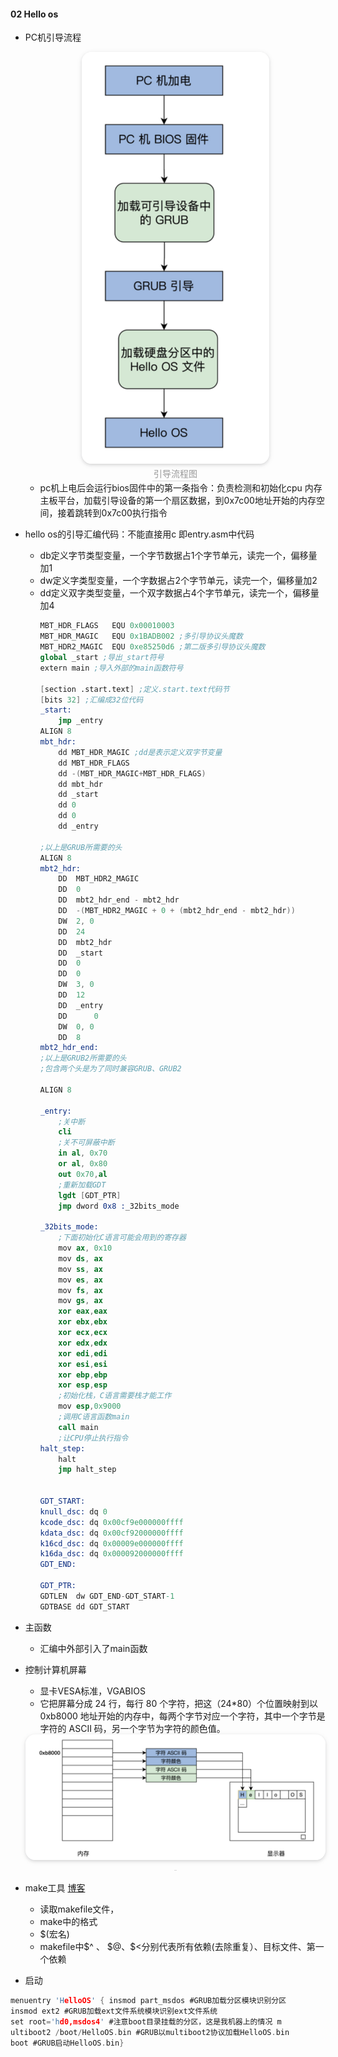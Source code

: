 
####  02 Hello os

- PC机引导流程
  <center>
      <img style="border-radius: 1.125em;
      box-shadow: 0 2px 4px 0 rgba(34,36,38,.12),0 2px 10px 0 rgba(34,36,38,.08);"
      src=img/2021-05-12-12-22-33.png
  width=300px>
      <br>
      <div style="color:orange; border-bottom: 1px solid #d9d9d9;
      display: inline-block;
      color: #999;
      padding: 2px;">引导流程图</div>
  </center>
  
    - pc机上电后会运行bios固件中的第一条指令：负责检测和初始化cpu 内存 主板平台，加载引导设备的第一个扇区数据，到0x7c00地址开始的内存空间，接着跳转到0x7c00执行指令
- hello os的引导汇编代码：不能直接用c 即entry.asm中代码
  - db定义字节类型变量，一个字节数据占1个字节单元，读完一个，偏移量加1
  - dw定义字类型变量，一个字数据占2个字节单元，读完一个，偏移量加2
  - dd定义双字类型变量，一个双字数据占4个字节单元，读完一个，偏移量加4
    ```s
    MBT_HDR_FLAGS	EQU 0x00010003
    MBT_HDR_MAGIC	EQU 0x1BADB002 ;多引导协议头魔数
    MBT_HDR2_MAGIC	EQU 0xe85250d6 ;第二版多引导协议头魔数
    global _start ;导出_start符号
    extern main ;导入外部的main函数符号

    [section .start.text] ;定义.start.text代码节
    [bits 32] ;汇编成32位代码
    _start:
        jmp _entry
    ALIGN 8
    mbt_hdr:
        dd MBT_HDR_MAGIC ;dd是表示定义双字节变量
        dd MBT_HDR_FLAGS
        dd -(MBT_HDR_MAGIC+MBT_HDR_FLAGS)
        dd mbt_hdr
        dd _start
        dd 0
        dd 0
        dd _entry

    ;以上是GRUB所需要的头
    ALIGN 8
    mbt2_hdr:
        DD	MBT_HDR2_MAGIC
        DD	0
        DD	mbt2_hdr_end - mbt2_hdr
        DD	-(MBT_HDR2_MAGIC + 0 + (mbt2_hdr_end - mbt2_hdr))
        DW	2, 0
        DD	24
        DD	mbt2_hdr
        DD	_start
        DD	0
        DD	0
        DW	3, 0
        DD	12
        DD	_entry
        DD      0
        DW	0, 0
        DD	8
    mbt2_hdr_end:
    ;以上是GRUB2所需要的头
    ;包含两个头是为了同时兼容GRUB、GRUB2

    ALIGN 8

    _entry:
        ;关中断
        cli
        ;关不可屏蔽中断
        in al, 0x70
        or al, 0x80
        out 0x70,al
        ;重新加载GDT
        lgdt [GDT_PTR]
        jmp dword 0x8 :_32bits_mode

    _32bits_mode:
        ;下面初始化C语言可能会用到的寄存器
        mov ax, 0x10
        mov ds, ax
        mov ss, ax
        mov es, ax
        mov fs, ax
        mov gs, ax
        xor eax,eax
        xor ebx,ebx
        xor ecx,ecx
        xor edx,edx
        xor edi,edi
        xor esi,esi
        xor ebp,ebp
        xor esp,esp
        ;初始化栈，C语言需要栈才能工作
        mov esp,0x9000
        ;调用C语言函数main
        call main
        ;让CPU停止执行指令
    halt_step:
        halt
        jmp halt_step


    GDT_START:
    knull_dsc: dq 0
    kcode_dsc: dq 0x00cf9e000000ffff
    kdata_dsc: dq 0x00cf92000000ffff
    k16cd_dsc: dq 0x00009e000000ffff
    k16da_dsc: dq 0x000092000000ffff
    GDT_END:

    GDT_PTR:
    GDTLEN	dw GDT_END-GDT_START-1
    GDTBASE	dd GDT_START
    ```
- 主函数
  - 汇编中外部引入了main函数

- 控制计算机屏幕 
  - 显卡VESA标准，VGABIOS
  - 它把屏幕分成 24 行，每行 80 个字符，把这（24*80）个位置映射到以 0xb8000 地址开始的内存中，每两个字节对应一个字符，其中一个字节是字符的 ASCII 码，另一个字节为字符的颜色值。
  <center>
      <img style="border-radius: 1.125em;
      box-shadow: 0 2px 4px 0 rgba(34,36,38,.12),0 2px 10px 0 rgba(34,36,38,.08);"
      src=img/2021-05-14-22-00-01.png
  width=500px>
      <br>
      <div style="color:orange; border-bottom: 1px solid #d9d9d9;
      display: inline-block;
      color: #999;
      padding: 2px;"></div>
  </center>
  
- make工具 [博客]([https://link](https://blog.csdn.net/u013774102/article/details/79043559?utm_medium=distribute.pc_relevant.none-task-blog-baidujs_title-0&spm=1001.2101.3001.4242))
  - 读取makefile文件，
  - make中的格式
  - $(宏名)
  - makefile中\$^ 、 \$@、\$<分别代表所有依赖(去除重复）、目标文件、第一个依赖



- 启动
```c
menuentry 'HelloOS' { insmod part_msdos #GRUB加载分区模块识别分区 
insmod ext2 #GRUB加载ext文件系统模块识别ext文件系统 
set root='hd0,msdos4' #注意boot目录挂载的分区，这是我机器上的情况 m
ultiboot2 /boot/HelloOS.bin #GRUB以multiboot2协议加载HelloOS.bin 
boot #GRUB启动HelloOS.bin}
```



